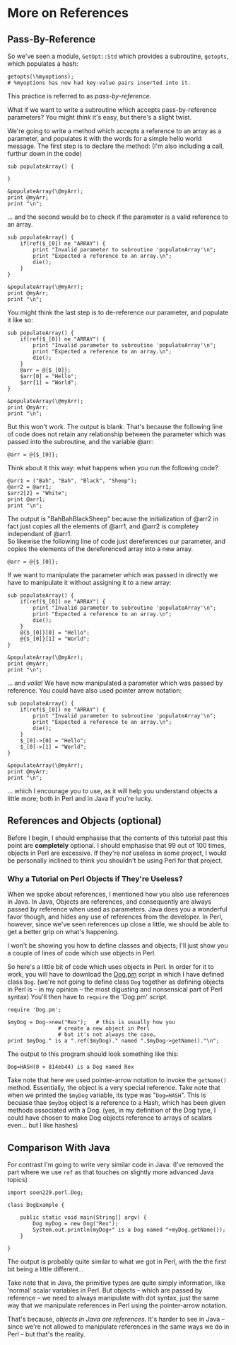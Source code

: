 # More on References

## Pass-By-Reference

So we've seen a module, `GetOpt::Std` which provides a subroutine, `getopts`, which populates a hash:

    getopts(\%myoptions);
    # %myoptions has now had key-value pairs inserted into it.

This practice is referred to as _pass-by-reference_.

What if we want to write a subroutine which accepts pass-by-reference parameters? You might _think_ it's easy, but there's a slight twist.

We're going to write a method which accepts a reference to an array as a parameter, and populates it with the words for a simple hello world message. The first step is to declare the method: (I'm also including a call, furthur down in the code)

    sub populateArray() {

    }

    &populateArray(\@myArr);
    print @myArr;
    print "\n";

... and the second would be to check if the parameter is a valid reference to an array.

    sub populateArray() {
    	if(ref($_[0]) ne "ARRAY") {
    		print "Invalid parameter to subroutine 'populateArray'\n";
    		print "Expected a reference to an array.\n";
    		die();
    	}
    }

    &populateArray(\@myArr);
    print @myArr;
    print "\n";

You might think the last step is to de-reference our parameter, and populate it like so:

    sub populateArray() {
    	if(ref($_[0]) ne "ARRAY") {
    		print "Invalid parameter to subroutine 'populateArray'\n";
    		print "Expected a reference to an array.\n";
    		die();
    	}
    	@arr = @{$_[0]};
    	$arr[0] = "Hello";
    	$arr[1] = "World";
    }

    &populateArray(\@myArr);
    print @myArr;
    print "\n";

But this won't work. The output is blank. That's because the following line of code does not retain any relationship between the parameter which was passed into the subroutine, and the variable @arr:

    @arr = @{$_[0]};

Think about it this way: what happens when you run the following code?

    @arr1 = ("Bah", "Bah", "Black", "Sheep");
    @arr2 = @arr1;
    $arr2[2] = "White";
    print @arr1;
    print "\n";

The output is "BahBahBlackSheep" because the initialization of @arr2 in fact just copies all the elements of @arr1, and @arr2 is completey independant of @arr1.  
So likewise the following line of code just dereferences our parameter, and copies the elements of the dereferenced array into a new array.

    @arr = @{$_[0]};

If we want to manipulate the parameter which was passed in directly we have to manipulate it without assigning it to a new array:

    sub populateArray() {
    	if(ref($_[0]) ne "ARRAY") {
    		print "Invalid parameter to subroutine 'populateArray'\n";
    		print "Expected a reference to an array.\n";
    		die();
    	}
    	@{$_[0]}[0] = "Hello";
    	@{$_[0]}[1] = "World";
    }

    &populateArray(\@myArr);
    print @myArr;
    print "\n";

... and _voila_! We have now manipulated a parameter which was passed by reference. You could have also used pointer arrow notation:

    sub populateArray() {
    	if(ref($_[0]) ne "ARRAY") {
    		print "Invalid parameter to subroutine 'populateArray'\n";
    		print "Expected a reference to an array.\n";
    		die();
    	}
    	$_[0]->[0] = "Hello";
    	$_[0]->[1] = "World";
    }

    &populateArray(\@myArr);
    print @myArr;
    print "\n";

... which I encourage you to use, as it will help you understand objects a little more; both in Perl and in Java if you're lucky.

## References and Objects (optional)

Before I begin, I should emphasise that the contents of this tutorial past this point are **completely** optional. I should emphasise that 99 out of 100 times, objects in Perl are excessive. If they're _not_ useless in some project, I would be personally inclined to think you shouldn't be using Perl for that project.

### Why a Tutorial on Perl Objects if They're Useless?

When we spoke about references, I mentioned how you also use references in Java. In Java, Objects are references, and consequently are always passed by reference when used as parameters. Java does you a wonderful favor though, and hides any use of references from the developer. In Perl, however, since we've seen references up close a little, we should be able to get a better grip on what's happening.

I won't be showing you how to define classes and objects; I'll just show you a couple of lines of code which use objects in Perl.

So here's a little bit of code which uses objects in Perl. In order for it to work, you will have to download the [Dog.pm](/scripts/soen229/Dog.pm) script in which I have defined class `Dog`. (we're not going to define class `Dog` together as defining objects in Perl is – in my opinion – the most digusting and nonsensical part of Perl syntax) You'll then have to `require` the 'Dog.pm' script.

    require 'Dog.pm';

    $myDog = Dog->new("Rex");	# this is usually how you 
    				# create a new object in Perl
    				# but it's not always the case…
    print $myDog." is a ".ref($myDog)." named ".$myDog->getName()."\n";

The output to this program should look something like this:

    Dog=HASH(0 × 814eb44) is a Dog named Rex

Take note that here we used pointer-arrow notation to invoke the `getName()` method. Essentially, the object is a very special reference. Take note that when we printed the `$myDog` variable, its type was "`Dog=HASH`". This is becuase thae `$myDog` object is a reference to a Hash, which has been given methods associated with a Dog. (yes, in my definition of the Dog type, I could have chosen to make Dog objects reference to arrays of scalars even… but I like hashes)

## Comparison With Java

For contrast I'm going to write very similar code in Java: (I've removed the part where we use `ref` as that touches on slightly more advanced Java topics)

    import soen229.perl.Dog;

    class DogExample {

    	public static void main(String[] argv) {
    		Dog myDog = new Dog("Rex");
    		System.out.println(myDog+" is a Dog named "+myDog.getName());
    	}

    }

The output is probably quite similar to what we got in Perl, with the the first bit being a little different…

Take note that in Java, the primitive types are quite simply information, like 'normal' scalar variables in Perl. But objects – which are passed by reference – we need to always manipulate with dot syntax, just the same way that we manipulate references in Perl using the pointer-arrow notation.

That's because, _objects in Java are references_. It's harder to see in Java – since we're not allowed to manipulate references in the same ways we do in Perl – but that's the reality.
